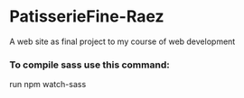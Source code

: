 PatisserieFine-Raez
====================
A web site as final project to my course of web development

### To compile sass use this command:
run npm watch-sass